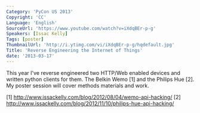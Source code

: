 ```yaml
---
Category: 'PyCon US 2013'
Copyright: 'CC'
Language: 'English'
SourceUrl: 'https://www.youtube.com/watch?v=iXdqBEr-p-g'
Speakers: [Issac Kelly]
Tags: [poster]
ThumbnailUrl: 'http://i.ytimg.com/vi/iXdqBEr-p-g/hqdefault.jpg'
Title: 'Reverse Engineering the Internet of Things'
date: '2013-03-17'
---
```

This year I've reverse engineered two HTTP/Web enabled devices and written python clients for them. The Belkin Wemo [1] and the Philips Hue [2]. My poster session will cover methods materials and work.

[1] http://www.issackelly.com/blog/2012/08/04/wemo-api-hacking/
[2] http://www.issackelly.com/blog/2012/11/10/philips-hue-api-hacking/
